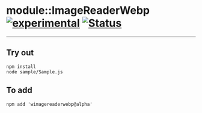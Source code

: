 
# module::ImageReaderWebp [![experimental](https://img.shields.io/badge/stability-experimental-orange.svg)](https://github.com/emersion/stability-badges#experimental) [![Status](https://github.com/Wandalen/wImageReaderWebp/workflows/Test/badge.svg)](https://github.com/Wandalen/wImageReaderWebp/actions?query=workflow%3ATest)

___

## Try out
```
npm install
node sample/Sample.js
```

## To add
```
npm add 'wimagereaderwebp@alpha'
```

